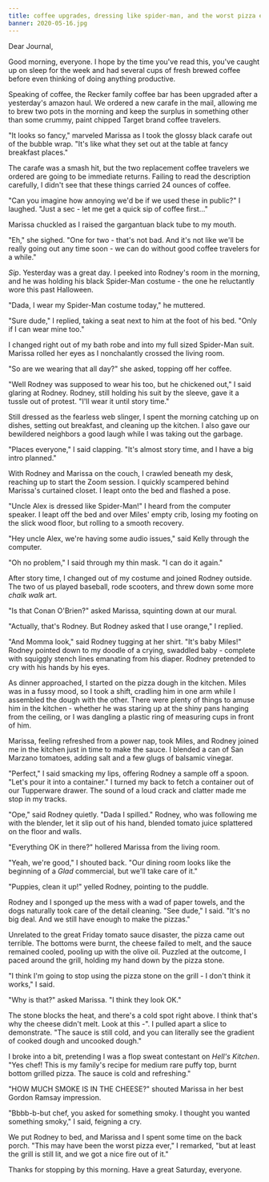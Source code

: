 ```yaml
---
title: coffee upgrades, dressing like spider-man, and the worst pizza ever
banner: 2020-05-16.jpg
---
```


Dear Journal,

Good morning, everyone.  I hope by the time you've read this, you've
caught up on sleep for the week and had several cups of fresh brewed
coffee before even thinking of doing anything productive.

Speaking of coffee, the Recker family coffee bar has been upgraded
after a yesterday's amazon haul.  We ordered a new carafe in the mail,
allowing me to brew two pots in the morning and keep the surplus in
something other than some crummy, paint chipped Target brand coffee
travelers.

"It looks so fancy," marveled Marissa as I took the glossy black
carafe out of the bubble wrap.  "It's like what they set out at the
table at fancy breakfast places."

The carafe was a smash hit, but the two replacement coffee travelers
we ordered are going to be immediate returns.  Failing to read the
description carefully, I didn't see that these things carried 24
ounces of coffee.

"Can you imagine how annoying we'd be if we used these in public?" I
laughed.  "Just a sec - let me get a quick sip of coffee first..."

Marissa chuckled as I raised the gargantuan black tube to my mouth.

"Eh," she sighed.  "One for two - that's not bad.  And it's not like
we'll be really going out any time soon - we can do without good
coffee travelers for a while."

_Sip_.  Yesterday was a great day.  I peeked into Rodney's room in the
morning, and he was holding his black Spider-Man costume - the one he
reluctantly wore this past Halloween.

"Dada, I wear my Spider-Man costume today," he muttered.

"Sure dude," I replied, taking a seat next to him at the foot of his
bed.  "Only if I can wear mine too."

I changed right out of my bath robe and into my full sized Spider-Man
suit.  Marissa rolled her eyes as I nonchalantly crossed the living
room.

"So are we wearing that all day?" she asked, topping off her coffee.

"Well Rodney was supposed to wear his too, but he chickened out," I
said glaring at Rodney.  Rodney, still holding his suit by the sleeve,
gave it a tussle out of protest.  "I'll wear it until story time."

Still dressed as the fearless web slinger, I spent the morning
catching up on dishes, setting out breakfast, and cleaning up the
kitchen.  I also gave our bewildered neighbors a good laugh while I
was taking out the garbage.

"Places everyone," I said clapping.  "It's almost story time, and I
have a big intro planned."

With Rodney and Marissa on the couch, I crawled beneath my desk,
reaching up to start the Zoom session.  I quickly scampered behind
Marissa's curtained closet.  I leapt onto the bed and flashed a pose.

"Uncle Alex is dressed like Spider-Man!" I heard from the computer
speaker.  I leapt off the bed and over Miles' empty crib, losing my
footing on the slick wood floor, but rolling to a smooth recovery.

"Hey uncle Alex, we're having some audio issues," said Kelly through
the computer.

"Oh no problem," I said through my thin mask.  "I can do it again."

After story time, I changed out of my costume and joined Rodney
outside.  The two of us played baseball, rode scooters, and threw down
some more _chalk walk_ art.

"Is that Conan O'Brien?" asked Marissa, squinting down at our mural.

"Actually, that's Rodney.  But Rodney asked that I use orange," I
replied.

"And Momma look," said Rodney tugging at her shirt.  "It's baby
Miles!"  Rodney pointed down to my doodle of a crying, swaddled baby -
complete with squiggly stench lines emanating from his diaper.  Rodney
pretended to cry with his hands by his eyes.

As dinner approached, I started on the pizza dough in the kitchen.
Miles was in a fussy mood, so I took a shift, cradling him in one arm
while I assembled the dough with the other.  There were plenty of
things to amuse him in the kitchen - whether he was staring up at the
shiny pans hanging from the ceiling, or I was dangling a plastic ring
of measuring cups in front of him.

Marissa, feeling refreshed from a power nap, took Miles, and Rodney
joined me in the kitchen just in time to make the sauce.  I blended a
can of San Marzano tomatoes, adding salt and a few glugs of balsamic
vinegar.

"Perfect," I said smacking my lips, offering Rodney a sample off a
spoon.  "Let's pour it into a container."  I turned my back to fetch a
container out of our Tupperware drawer.  The sound of a loud crack and
clatter made me stop in my tracks.

"Ope," said Rodney quietly.  "Dada I spilled."  Rodney, who was
following me with the blender, let it slip out of his hand, blended
tomato juice splattered on the floor and walls.

"Everything OK in there?" hollered Marissa from the living room.

"Yeah, we're good," I shouted back.  "Our dining room looks like the
beginning of a _Glad_ commercial, but we'll take care of it."

"Puppies, clean it up!" yelled Rodney, pointing to the puddle.

Rodney and I sponged up the mess with a wad of paper towels, and the
dogs naturally took care of the detail cleaning.  "See dude," I said.
"It's no big deal.  And we still have enough to make the pizzas."

Unrelated to the great Friday tomato sauce disaster, the pizza came
out terrible.  The bottoms were burnt, the cheese failed to melt, and
the sauce remained cooled, pooling up with the olive oil.  Puzzled at
the outcome, I paced around the grill, holding my hand down by the
pizza stone.

"I think I'm going to stop using the pizza stone on the grill - I
don't think it works," I said.

"Why is that?" asked Marissa.  "I think they look OK."

The stone blocks the heat, and there's a cold spot right above.  I
think that's why the cheese didn't melt.  Look at this -".  I pulled
apart a slice to demonstrate.  "The sauce is still cold, and you can
literally see the gradient of cooked dough and uncooked dough."

I broke into a bit, pretending I was a flop sweat contestant on
_Hell's Kitchen_.  "Yes chef!  This is my family's recipe for medium
rare puffy top, burnt bottom grilled pizza.  The sauce is cold and
refreshing."

"HOW MUCH SMOKE IS IN THE CHEESE?" shouted Marissa in her best Gordon
Ramsay impression.

"Bbbb-b-but chef, you asked for something smoky.  I thought you wanted
something smoky," I said, feigning a cry.

We put Rodney to bed, and Marissa and I spent some time on the back
porch.  "This may have been the worst pizza ever," I remarked, "but at
least the grill is still lit, and we got a nice fire out of it."

Thanks for stopping by this morning.  Have a great Saturday, everyone.

